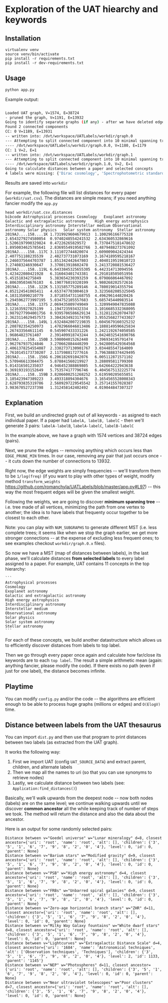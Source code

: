 # Exploration of the UAT hiearchy and keywords


## Installation

```
virtualenv venv
source venv/bin/activate
pip install -r requirements.txt
pip install -r dev-requirements.txt
```


## Usage

```bash
python app.py

```


Example output:

```bash

Loaded UAT graph, V=1574, E=38724
- pruned the graph, V=1191, E=13932
Going to identify separate graphs (if any) - after we have deleted edges not used more than 1 times
Found 2 connected components
CC: 0 V=1189, E=13931
-- written into: /dvt/workspace/UATLabels/workdir/graph.0
--- Attempting to split connected component into 10 minimal spanning trees
---- /dvt/workspace/UATLabels/workdir/graph.0.0, V=1180, E=1179
CC: 1 V=2, E=1
-- written into: /dvt/workspace/UATLabels/workdir/graph.1
--- Attempting to split connected component into 10 minimal spanning trees
---- /dvt/workspace/UATLabels/workdir/graph.1.0, V=2, E=1
Going to calculate distances between a paper and selected concepts
4 labels were missing: {'Dirac cosmology', 'Spectrophotometric standards', 'Astronomy education', 'Astronomical location'}
```


Results are saved into `workdir`

For example, the following file will list distances for every paper (`workdir/uat.csv`). The distances are simple means; if you need anything fancier modify the `app.py`

```
head workdir/uat.csv.distances 
bibcode	Astrophysical processes	Cosmology	Exoplanet astronomy	Galactic and extragalactic astronomy	High energy astrophysics	Interdisciplinary astronomy	Interstellar medium	Observational astronomy	Solar physics	Solar system astronomy	Stellar astronomy
2019AJ....158....1K	1.7319929604679913	1.100296166775328	2.6543279274580054	0.9740248554241532	2.634360532869616	1.5206197990329824	0.47226265829572	0.7378475181478632	1.8950034625785641	2.8369554919502766	3.4879488273761092
2019AJ....158..117C	3.111072744820074	2.609009042424344	2.407751188235539	2.482737731073169	3.1674189595218167	2.2460375644703787	1.851342442647803	2.4040119519810723	3.274083246930647	3.370013918602478	3.2413720881536427
2019AJ....158..119L	6.6433845325655305	6.442314713094556	5.423422080421928	6.316043401743381	4.291018505051956	5.45151834275849	5.383654230393259	6.079866064467092	6.806395034676103	6.190776019320199	5.980268202572616
2019AJ....158..122K	5.131585775289146	4.780019014355794	4.852124541065411	4.653747703004619	3.3235682085325045	4.103135090210779	3.8718554731168755	4.496296144820426	5.2945962773997195	5.034752105557683	5.685745440983514
2019AJ....158..137S	2.069435809749049	1.3209949047835088	3.121635927825199	1.194723593432334	3.1016685332368095	1.9879277994001756	0.9395706586629134	1.3128122620704787	2.3623114629457573	3.3042634923174705	3.9552568277433027
2019AJ....158..149L	1.6324842007219835	1.6045679160325232	2.208782354250973	1.4782966046813486	2.1888149596625834	1.267433564611145	0.545907433331226	1.2421192674050585	1.96864823761407	2.391409918743244	3.0424032541690766
2019AJ....158..150B	3.598004015262448	3.396934195791474	2.962767937524846	3.270662884440299	2.9428005429364568	2.4061378254554087	2.3382737130901767	3.034485547164009	3.7610145173730207	2.117598817277616	3.7963888374429495
2019AJ....158..156G	6.206182691042076	6.005112871571102	5.570946613304475	5.878841560219927	3.288095811799308	5.014316501235037	4.946452388869805	5.642664222943638	6.369193193152649	5.753574177796746	6.4045675132225774
2019AJ....158..159B	3.8206600251268252	3.619590205655851	3.185423947389223	3.493318894304676	3.1654565528008343	2.628793835319786	2.5609297229545542	3.257141557028387	3.983670527237398	1.312458142402492	4.019044847307327

```



## Explanation


First, we build an undirected graph out of all keywords - as asigned to each individual paper. If a paper had `labelA, labelB, labelC` - then we'll generate 3 pairs: `labelA-labelB`, `labelA-labelC`, `labelB-labelC`

In the example above, we have a graph with 1574 vertices and 38724 edges (pairs).

Next, we prune the edges -- removing anything which occurs less than `EDGE_PRUNE_MIN` times. In our case, removing any pair that just occurs once -- it cuts down the number of connections to 13932.

Right now, the edge weights are simply frequencies -- we'll transform them to be `1/log(freq)` (if you want to play with other types of weight, modify method `transform_weights` https://github.com/romanchyla/UATLabels/blob/master/app.py#L97) -- this way the most frequent edges will be given the smallest weight.

Following the weights, we are going to discover **minimum spanning tree** -- i.e. tree made of all vertices, minimizing the path from one vertex to another; the idea is to have labels that frequenty occur together to be closest to each other.

Note: you can play with `NUM_SUBGRAPHS` to generate different MST (i.e. less complete trees; it seems like when we stop the graph earlier, we get more stronger connections -- at the expense of excluding less frequent ones; to see examples checkout `workdir/graph.0.x` files).

So now we have a MST (map of distances between labels), in the last phase, we'll calculate distances **from selected labels** to every label assigned to a paper. For example, UAT contains 11 concepts in the top hierarchy:

    ```
    Astrophysical processes
    Cosmology
    Exoplanet astronomy
    Galactic and extragalactic astronomy
    High energy astrophysics
    Interdisciplinary astronomy
    Interstellar medium
    Observational astronomy
    Solar physics
    Solar system astronomy
    Stellar astronomy
    ```

For each of these concepts, we build another datastructure which allows us to efficiently discover distances from labels to top label.

Then we go through every paper once again and calculate how far/close its keywords are to each `top label`. The result a simple arithmetic mean (again: anything fancier, please modify the code). If there exists no path (even if just for one label), the distance becomes infinite.


## Playtime

You can modify `config.py` and/or the code -- the algorithms are efficient enough to be able to process huge graphs (millions or edges) and `O(ElogV)` time.


## Distance between labels from the UAT thesaurus

You can import `dist.py` and then use that program to print distances between two labels (as extracted from the UAT graph).

It works the following way:

1. First we import UAT (config `UAT_SOURCE_DATA`) and extract parent, children, and alternate labels
1. Then we map all the names to uri (so that you can use synonyms to retrieve nodes)
1. Lastly, we calculate distance between two labels (see: `Application:find_distances()`)

Basically, we'll walk upwards from the deepest node -- now both nodes (labels) are on the same level; we continue walking upwards until we discover **common ancestor** all the while keeping track of number of steps we took. The method will return the distance and also the data about the ancestor.

Here is an output for some randomly selected pairs:


```
Distance between v="Goedel universe" w="Lunar mineralogy" d=8, closest ancestor={'uri': 'root', 'name': 'root', 'alt': [], 'children': {'3', '5', '1', '6', '7', '9', '8', '2', '0', '4'}, 'level': 0, 'id': 0, 'parent': None}
Distance between v="Barium stars" w="Modified gravity" d=9, closest ancestor={'uri': 'root', 'name': 'root', 'alt': [], 'children': {'3', '5', '1', '6', '7', '9', '8', '2', '0', '4'}, 'level': 0, 'id': 0, 'parent': None}
Distance between v="PSB" w="High energy astronomy" d=4, closest ancestor={'uri': 'root', 'name': 'root', 'alt': [], 'children': {'3', '5', '1', '6', '7', '9', '8', '2', '0', '4'}, 'level': 0, 'id': 0, 'parent': None}
Distance between v="FRBs" w="Unbarred spiral galaxies" d=9, closest ancestor={'uri': 'root', 'name': 'root', 'alt': [], 'children': {'3', '5', '1', '6', '7', '9', '8', '2', '0', '4'}, 'level': 0, 'id': 0, 'parent': None}
Distance between v="Zero-age horizontal branch stars" w="ZHR" d=11, closest ancestor={'uri': 'root', 'name': 'root', 'alt': [], 'children': {'3', '5', '1', '6', '7', '9', '8', '2', '0', '4'}, 'level': 0, 'id': 0, 'parent': None}
Distance between v="Milky Way Galaxy fountains" w="White dwarf stars" d=8, closest ancestor={'uri': 'root', 'name': 'root', 'alt': [], 'children': {'3', '5', '1', '6', '7', '9', '8', '2', '0', '4'}, 'level': 0, 'id': 0, 'parent': None}
Distance between v="Lightcurves" w="Extragalactic Distance Scale" d=4, closest ancestor={'uri': '1684', 'name': 'Astronomical techniques', 'alt': ['Observation techniques', 'Techniques'], 'children': {'3', '5', '1', '6', '7', '9', '8', '2', '0', '4'}, 'level': 2, 'id': 1133, 'parent': '1145'}
Distance between v="NEP" w="Photospheres" d=11, closest ancestor={'uri': 'root', 'name': 'root', 'alt': [], 'children': {'3', '5', '1', '6', '7', '9', '8', '2', '0', '4'}, 'level': 0, 'id': 0, 'parent': None}
Distance between v="Near ultraviolet telescopes" w="Poor clusters" d=7, closest ancestor={'uri': 'root', 'name': 'root', 'alt': [], 'children': {'3', '5', '1', '6', '7', '9', '8', '2', '0', '4'}, 'level': 0, 'id': 0, 'parent': None}
```